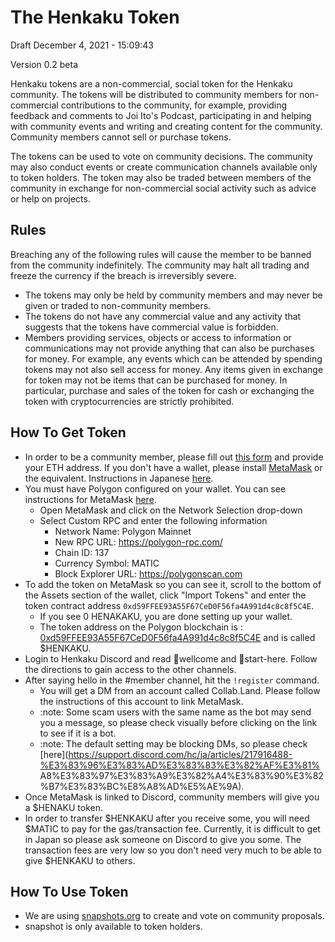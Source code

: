 # The Henkaku Token

Draft December 4, 2021 - 15:09:43

Version 0.2 beta

Henkaku tokens are a non-commercial, social token for the Henkaku community. The tokens will be distributed to community members for non-commercial contributions to the community, for example, providing feedback and comments to Joi Ito's Podcast, participating in and helping with community events and writing and creating content for the community. Community members cannot sell or purchase tokens.

The tokens can be used to vote on community decisions. The community may also conduct events or create communication channels available only to token holders. The token may also be traded between members of the community in exchange for non-commercial social activity such as advice or help on projects.

## Rules

Breaching any of the following rules will cause the member to be banned from the community indefinitely. The community may halt all trading and freeze the currency if the breach is irreversibly severe.

* The tokens may only be held by community members and may never be given or traded to non-community members.
* The tokens do not have any commercial value and any activity that suggests that the tokens have commercial value is forbidden.
* Members providing services, objects or access to information or communications may not provide anything that can also be purchases for money. For example, any events which can be attended by spending tokens may not also sell access for money. Any items given in exchange for token may not be items that can be purchased for money. In particular, purchase and sales of the token for cash or exchanging the token with cryptocurrencies are strictly prohibited.

## How To Get Token

* In order to be a community member, please fill out [this form](https://airtable.com/shrO7yOVqbeymYSOW) and provide your ETH address. If you don't have a wallet, please install [MetaMask](https://metamask.io) or the equivalent. Instructions in Japanese [here](https://joi.ito.com/jp/archives/2021/11/08/005731.html).
* You must have Polygon configured on your wallet. You can see instructions for MetaMask [here](https://docs.polygon.technology/docs/develop/metamask/config-polygon-on-metamask/).
  * Open MetaMask and click on the Network Selection drop-down
  * Select Custom RPC and enter the following information
    * Network Name: Polygon Mainnet
    * New RPC URL: https://polygon-rpc.com/
    * Chain ID: 137
    * Currency Symbol: MATIC
    * Block Explorer URL: https://polygonscan.com
* To add the token on MetaMask so you can see it, scroll to the bottom of the Assets section of the wallet, click "Import Tokens" and enter the token contract address `0xd59FFEE93A55F67CeD0F56fa4A991d4c8c8f5C4E`.
  * If you see 0 HENAKAKU, you are done setting up your wallet.
  * The token address on the Polygon blockchain is : [0xd59FFEE93A55F67CeD0F56fa4A991d4c8c8f5C4E](https://polygonscan.com/token/0xd59FFEE93A55F67CeD0F56fa4A991d4c8c8f5C4E) and is called $HENKAKU.
* Login to Henkaku Discord and read 👋wellcome and 🚀start-here. Follow the directions to gain access to the other channels.
* After saying hello in the #member channel, hit the `!register` command.
  * You will get a DM from an account called Collab.Land. Please follow the instructions of this account to link MetaMask.
  * :note: Some scam users with the same name as the bot may send you a message, so please check visually before clicking on the link to see if it is a bot.
  * :note: The default setting may be blocking DMs, so please check [here](https://support.discord.com/hc/ja/articles/217916488-%E3%83%96%E3%83%AD%E3%83%83%E3%82%AF%E3%81% A8%E3%83%97%E3%83%A9%E3%82%A4%E3%83%90%E3%82%B7%E3%83%BC%E8%A8%AD%E5%AE%9A).
* Once MetaMask is linked to Discord, community members will give you a $HENAKU token.
* In order to transfer $HENKAKU after you receive some, you will need $MATIC to pay for the gas/transaction fee. Currently, it is difficult to get in Japan so please ask someone on Discord to give you some. The transaction fees are very low so you don't need very much to be able to give $HENKAKU to others.


## How To Use Token
- We are using [snapshots.org](https://snapshot.org/#/henkaku.eth/) to create and vote on community proposals.
- snapshot is only available to token holders.
